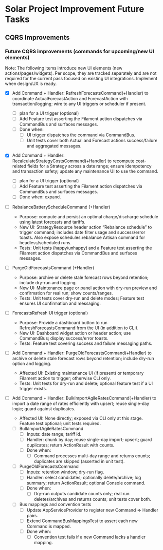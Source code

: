 # Solar Project Improvement Future Tasks

## CQRS Improvements

### Future CQRS improvements (commands for upcoming/new UI elements)

Note: The following items introduce new UI elements (new actions/pages/widgets). Per scope, they are tracked separately
and are not required for the current pass focused on existing UI integrations. Implement when design/UX is ready.

- [x] Add Command + Handler: RefreshForecastsCommand(+Handler) to coordinate ActualForecastAction and ForecastAction
  with transaction/logging; wire to any UI triggers or scheduler if present.
    - [ ] plan for a UI trigger (optional)
    - [ ] Add Feature test asserting the Filament action dispatches via CommandBus and surfaces messages.
    - [ ] Done when:
        - [ ] UI trigger dispatches the command via CommandBus.
        - [ ] Unit tests cover both Actual and Forecast actions success/failure and aggregated messages.
- [x] Add Command + Handler: RecalculateStrategyCostsCommand(+Handler) to recompute cost-related fields for a Strategy
  across a date range; ensure idempotency and transaction safety; update any maintenance UI to use the command.
    - [ ] plan for a UI trigger (optional)
    - [ ] Add Feature test asserting the Filament action dispatches via CommandBus and surfaces messages.
    - [ ] Done when: expand.

- [ ] RebalanceBatteryScheduleCommand (+Handler)
    - Purpose: compute and persist an optimal charge/discharge schedule using latest forecasts and tariffs.
    - New UI: StrategyResource header action “Rebalance schedule” to trigger command; includes date filter usage and
      success/error toasts. Also expose schedules:rebalance Artisan command for headless/scheduled runs.
    - Tests: Unit tests (happy/unhappy) and a Feature test asserting the Filament action dispatches via CommandBus and
      surfaces messages.

- [ ] PurgeOldForecastsCommand (+Handler)
    - Purpose: archive or delete stale forecast rows beyond retention; include dry-run and logging.
    - New UI: Maintenance page or panel action with dry-run preview and confirmation for real run; show counts/ranges.
    - Tests: Unit tests cover dry-run and delete modes; Feature test ensures UI confirmation and messaging.

- [ ] ForecastsRefresh UI trigger (optional)
    - Purpose: Provide a dashboard button to run RefreshForecastsCommand from the UI (in addition to CLI).
    - New UI: Dashboard widget action or header action; use CommandBus; display success/error toasts.
    - Tests: Feature test covering success and failure messaging paths.
- [ ] Add Command + Handler: PurgeOldForecastsCommand(+Handler) to archive or delete stale forecast rows beyond
  retention; include dry-run option and logging.
    - Affected UI: Existing maintenance UI (if present) or temporary Filament action to trigger; otherwise CLI only.
    - Tests: Unit tests for dry-run and delete; optional feature test if a UI trigger exists.
- [ ] Add Command + Handler: BulkImportAgileRatesCommand(+Handler) to import a date range of rates efficiently with
  upsert; reuse single-day logic; guard against duplicates.
    - Affected UI: None directly; exposed via CLI only at this stage. Feature test optional; unit tests required.
    - [ ] BulkImportAgileRatesCommand
        - [ ] Inputs: date range; tariff id.
        - [ ] Handler: chunk by day; reuse single-day import; upsert; guard duplicates; return ActionResult with counts.
        - [ ] Done when:
            - [ ] Command processes multi-day range and returns counts; duplicates are skipped (asserted in unit test).
    - [ ] PurgeOldForecastsCommand
        - [ ] Inputs: retention window; dry-run flag.
        - [ ] Handler: select candidates; optionally delete/archive; log summary; return ActionResult; optional Console
          command.
        - [ ] Done when:
            - [ ] Dry-run outputs candidate counts only; real run deletes/archives and returns counts; unit tests cover
              both.
    - [ ] Bus mappings and convention tests
        - [ ] Update AppServiceProvider to register new Command => Handler pairs.
        - [ ] Extend CommandBusMappingsTest to assert each new Command is mapped.
        - [ ] Done when:
            - [ ] Convention test fails if a new Command lacks a handler mapping.
